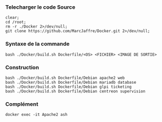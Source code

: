 ### Telecharger le code Source 
```
clear;
cd /root;
rm -r ./Docker 2>/dev/null;
git clone https://github.com/MarcJaffre/Docker.git 2>/dev/null;
```

### Syntaxe de la commande
```
bash ./Docker/build.sh Dockerfile/<OS> <FICHIER> <IMAGE DE SORTIE>
```

### Construction
```
bash ./Docker/build.sh Dockerfile/Debian apache2 web
bash ./Docker/build.sh Dockerfile/Debian mariadb database
bash ./Docker/build.sh Dockerfile/Debian glpi ticketing
bash ./Docker/build.sh Dockerfile/Debian centreon supervision
```

### Complément
```
docker exec -it Apache2 ash
```

